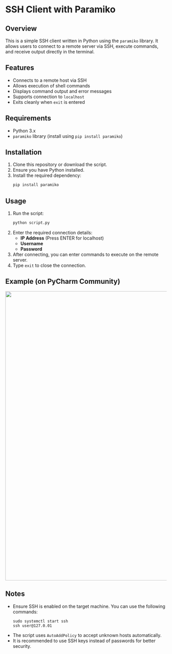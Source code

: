 # SSH Client with Paramiko

## Overview
This is a simple SSH client written in Python using the `paramiko` library. It allows users to connect to a remote server via SSH, execute commands, and receive output directly in the terminal.

## Features
- Connects to a remote host via SSH
- Allows execution of shell commands
- Displays command output and error messages
- Supports connection to `localhost`
- Exits cleanly when `exit` is entered

## Requirements
- Python 3.x
- `paramiko` library (install using `pip install paramiko`)

## Installation
1. Clone this repository or download the script.
2. Ensure you have Python installed.
3. Install the required dependency:
   ```sh
   pip install paramiko
   ```

## Usage
1. Run the script:
   ```sh
   python script.py
   ```
2. Enter the required connection details:
   - **IP Address** (Press ENTER for localhost)
   - **Username**
   - **Password**
3. After connecting, you can enter commands to execute on the remote server.
4. Type `exit` to close the connection.

## Example (on PyCharm Community)

<p align="center">
<img src="https://github.com/user-attachments/assets/7dbdb5a0-7105-4224-a976-1fbea907d5c2" alt="" width="900">
</p>


## Notes
- Ensure SSH is enabled on the target machine.
  You can use the following commands:
  ```
  sudo systemctl start ssh
  ssh user@127.0.01
  ```
- The script uses `AutoAddPolicy` to accept unknown hosts automatically.
- It is recommended to use SSH keys instead of passwords for better security.



